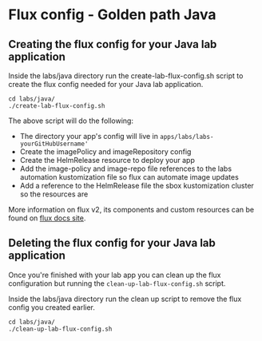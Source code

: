 # Flux config - Golden path Java

## Creating the flux config for your Java lab application 

Inside the labs/java directory run the create-lab-flux-config.sh script to create the flux config needed for your Java lab application.

```shell
cd labs/java/
./create-lab-flux-config.sh 
```

The above script will do the following:
- The directory your app's config will live in `apps/labs/labs-yourGitHubUsername'`
- Create the imagePolicy and imageRepository config
- Create the HelmRelease resource to deploy your app 
- Add the image-policy and image-repo file references to the labs automation kustomization file so flux can automate image updates
- Add a reference to the HelmRelease file the sbox kustomization cluster so the resources are 

More information on flux v2, its components and custom resources can be found on [flux docs site](https://fluxcd.io/docs/concepts/).

## Deleting the flux config for your Java lab application

Once you're finished with your lab app you can clean up the flux configuration but running the `clean-up-lab-flux-config.sh` script. 

Inside the labs/java directory run the clean up script to remove the flux config you created earlier.

```shell
cd labs/java/
./clean-up-lab-flux-config.sh 
```